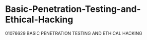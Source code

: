 # Basic-Penetration-Testing-and-Ethical-Hacking

01076629 BASIC PENETRATION TESTING AND ETHICAL HACKING
